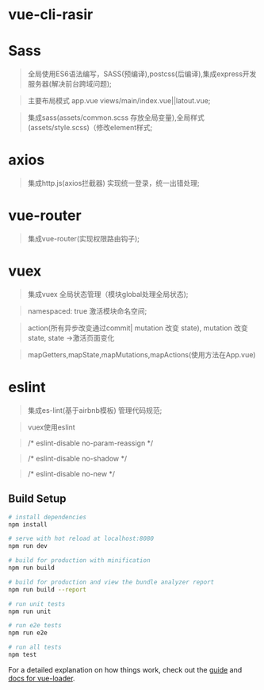 # vue-cli-rasir

# Sass
>全局使用ES6语法编写，SASS(预编译),postcss(后编译),集成express开发服务器(解决前台跨域问题);

>主要布局模式 app.vue views/main/index.vue||latout.vue;

>集成sass(assets/common.scss 存放全局变量),全局样式(assets/style.scss)（修改element样式;

# axios
>集成http.js(axios拦截器) 实现统一登录，统一出错处理;

# vue-router
>集成vue-router(实现权限路由钩子);

# vuex
>集成vuex 全局状态管理（模块global处理全局状态);

>namespaced: true 激活模块命名空间;

> action(所有异步改变通过commit| mutation 改变 state), mutation 改变 state, state ->激活页面变化

>mapGetters,mapState,mapMutations,mapActions(使用方法在App.vue)

# eslint
>集成es-lint(基于airbnb模板) 管理代码规范;

>vuex使用eslint

>/* eslint-disable no-param-reassign */

>/* eslint-disable no-shadow */

>/* eslint-disable no-new */

## Build Setup

``` bash
# install dependencies
npm install

# serve with hot reload at localhost:8080
npm run dev

# build for production with minification
npm run build

# build for production and view the bundle analyzer report
npm run build --report

# run unit tests
npm run unit

# run e2e tests
npm run e2e

# run all tests
npm test
```

For a detailed explanation on how things work, check out the [guide](http://vuejs-templates.github.io/webpack/) and [docs for vue-loader](http://vuejs.github.io/vue-loader).
